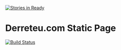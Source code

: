 [![Stories in Ready](https://badge.waffle.io/lira/derreteu.png?label=ready&title=Ready)](https://waffle.io/lira/derreteu?utm_source=badge)
# Derreteu.com Static Page

[![Build Status](https://travis-ci.org/lira/derreteu.svg?branch=v1.0.0)](https://travis-ci.org/lira/derreteu)
